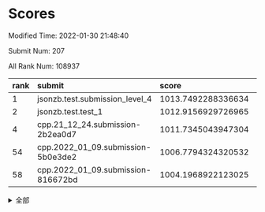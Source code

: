 # Scores

Modified Time: 2022-01-30 21:48:40

Submit Num: 207

All Rank Num: 108937

| rank |               submit               |       score        |       sigma        | pk_num |
| :--- | :--------------------------------- | :----------------- | :----------------- | :----- |
| 1    | jsonzb.test.submission_level_4     | 1013.7492288336634 | 0.792043995299234  | 2107   |
| 2    | jsonzb.test.test_1                 | 1012.9156929726965 | 0.7933801206655047 | 2102   |
| 4    | cpp.21_12_24.submission-2b2ea0d7   | 1011.7345043947304 | 0.807912485852463  | 2108   |
| 54   | cpp.2022_01_09.submission-5b0e3de2 | 1006.7794324320532 | 0.7190880714304353 | 2100   |
| 58   | cpp.2022_01_09.submission-816672bd | 1004.1968922123025 | 0.7039839630360792 | 2104   |


<details>
<summary>全部</summary>

| rank |                 submit                 |       score        |       sigma        | pk_num |
| :--- | :------------------------------------- | :----------------- | :----------------- | :----- |
| 1    | jsonzb.test.submission_level_4         | 1013.7492288336634 | 0.792043995299234  | 2107   |
| 2    | jsonzb.test.test_1                     | 1012.9156929726965 | 0.7933801206655047 | 2102   |
| 3    | gobigger.level_3.submission_level_3_22 | 1012.3562593966079 | 0.7744786459835946 | 2106   |
| 4    | cpp.21_12_24.submission-2b2ea0d7       | 1011.7345043947304 | 0.807912485852463  | 2108   |
| 5    | gobigger.level_3.submission_level_3_3  | 1011.7305997076553 | 0.7871934300148029 | 2105   |
| 6    | gobigger.level_3.submission_level_3_45 | 1011.2687156882905 | 0.7731597226152418 | 2103   |
| 7    | gobigger.level_3.submission_level_3_30 | 1011.0950394135853 | 0.7472154220118331 | 2108   |
| 8    | gobigger.level_3.submission_level_3_11 | 1011.0821559847778 | 0.7491105226041403 | 2108   |
| 9    | gobigger.level_3.submission_level_3_39 | 1010.9126780411882 | 0.7713182261224459 | 2106   |
| 10   | gobigger.level_3.submission_level_3_35 | 1010.8716712749515 | 0.7697868284828796 | 2106   |
| 11   | gobigger.level_3.submission_level_3_10 | 1010.8620899712797 | 0.7625463666350142 | 2108   |
| 12   | gobigger.level_3.submission_level_3_15 | 1010.8195829052055 | 0.759119817698017  | 2100   |
| 13   | gobigger.level_3.submission_level_3_28 | 1010.7133547098989 | 0.7759435934636006 | 2100   |
| 14   | gobigger.level_3.submission_level_3_5  | 1010.6191996661839 | 0.7590622557198036 | 2104   |
| 15   | gobigger.level_3.submission_level_3_12 | 1010.5489080479815 | 0.7477126880309578 | 2104   |
| 16   | gobigger.level_3.submission_level_3_26 | 1010.4824665272813 | 0.7595238880268155 | 2108   |
| 17   | gobigger.level_3.submission_level_3_7  | 1010.4118138241807 | 0.7588513847295287 | 2107   |
| 18   | gobigger.level_3.submission_level_3_8  | 1010.3744732894687 | 0.7757139749432791 | 2107   |
| 19   | gobigger.level_3.submission_level_3_18 | 1010.3591638028851 | 0.7514632943812906 | 2098   |
| 20   | gobigger.level_3.submission_level_3_44 | 1010.3530285998844 | 0.7682112847912264 | 2103   |
| 21   | gobigger.level_3.submission_level_3_41 | 1010.2877886319459 | 0.7624845024373099 | 2110   |
| 22   | gobigger.level_3.submission_level_3_47 | 1010.2813685543949 | 0.773516806949923  | 2100   |
| 23   | gobigger.level_3.submission_level_3_20 | 1010.2171904241188 | 0.7787469313759056 | 2103   |
| 24   | gobigger.level_3.submission_level_3_33 | 1010.192910965526  | 0.7571090685641438 | 2105   |
| 25   | gobigger.level_3.submission_level_3_38 | 1010.1456288204079 | 0.7797742631485545 | 2105   |
| 26   | gobigger.level_3.submission_level_3_32 | 1010.1280930973445 | 0.7726555090021555 | 2102   |
| 27   | gobigger.level_3.submission_level_3_0  | 1010.1187682959669 | 0.7794447088771996 | 2104   |
| 28   | gobigger.level_3.submission_level_3_25 | 1009.9740273541775 | 0.7715616189835001 | 2111   |
| 29   | gobigger.level_3.submission_level_3_46 | 1009.9613539083449 | 0.7574438686396704 | 2106   |
| 30   | gobigger.level_3.submission_level_3_36 | 1009.9552984735496 | 0.7686409500649496 | 2107   |
| 31   | gobigger.level_3.submission_level_3_34 | 1009.7823543177584 | 0.7554094817390881 | 2100   |
| 32   | gobigger.level_3.submission_level_3_27 | 1009.6524109218665 | 0.7372909999664328 | 2105   |
| 33   | gobigger.level_3.submission_level_3_23 | 1009.6265435549798 | 0.7614376718854348 | 2108   |
| 34   | gobigger.level_3.submission_level_3_13 | 1009.6204036433858 | 0.7670956530663123 | 2104   |
| 35   | gobigger.level_3.submission_level_3_24 | 1009.6184634575621 | 0.766890500935723  | 2102   |
| 36   | gobigger.level_3.submission_level_3_16 | 1009.504281809646  | 0.7608965387345806 | 2107   |
| 37   | gobigger.level_3.submission_level_3_19 | 1009.5006208913969 | 0.751790365576041  | 2101   |
| 38   | gobigger.level_3.submission_level_3_17 | 1009.4995439982916 | 0.7750585762489732 | 2102   |
| 39   | gobigger.level_3.submission_level_3_48 | 1009.4827292567703 | 0.7566930980295553 | 2107   |
| 40   | gobigger.level_3.submission_level_3_29 | 1009.4318335096112 | 0.7750397526561471 | 2107   |
| 41   | gobigger.level_3.submission_level_3_6  | 1009.3709764262971 | 0.7545528388934364 | 2110   |
| 42   | gobigger.level_3.submission_level_3_14 | 1009.3100890753819 | 0.7506007817859705 | 2100   |
| 43   | gobigger.level_3.submission_level_3_31 | 1009.0717363465122 | 0.7563693276839981 | 2104   |
| 44   | gobigger.level_3.submission_level_3_2  | 1008.9026466679619 | 0.7348192742625836 | 2111   |
| 45   | gobigger.level_3.submission_level_3_21 | 1008.8756447072466 | 0.7313734857156875 | 2106   |
| 46   | gobigger.level_3.submission_level_3_1  | 1008.7853838222771 | 0.7661960673686905 | 2104   |
| 47   | gobigger.level_3.submission_level_3_40 | 1008.738226628429  | 0.7336881709746236 | 2104   |
| 48   | gobigger.level_3.submission_level_3_4  | 1008.6679107428107 | 0.7464419055471575 | 2106   |
| 49   | gobigger.level_3.submission_level_3_49 | 1008.5522946379356 | 0.7312636390608881 | 2105   |
| 50   | gobigger.level_3.submission_level_3_9  | 1008.3863028046459 | 0.7398985717783587 | 2105   |
| 51   | gobigger.level_3.submission_level_3_37 | 1008.1854111980525 | 0.7556873573720461 | 2112   |
| 52   | gobigger.level_3.submission_level_3_43 | 1008.059073408598  | 0.7415686061876895 | 2104   |
| 53   | gobigger.level_3.submission_level_3_42 | 1007.5096551590983 | 0.7295731614998643 | 2106   |
| 54   | cpp.2022_01_09.submission-5b0e3de2     | 1006.7794324320532 | 0.7190880714304353 | 2100   |
| 55   | gobigger.level_1.submission_level_1_34 | 1005.6967222888857 | 0.7327685283048085 | 2101   |
| 56   | gobigger.level_1.submission_level_1_5  | 1004.9986802866882 | 0.7243679450001645 | 2103   |
| 57   | gobigger.level_1.submission_level_1_19 | 1004.7374822109069 | 0.7263950320031187 | 2106   |
| 58   | cpp.2022_01_09.submission-816672bd     | 1004.1968922123025 | 0.7039839630360792 | 2104   |
| 59   | gobigger.level_1.submission_level_1_0  | 1004.0921708906618 | 0.7122077863642643 | 2104   |
| 60   | gobigger.level_1.submission_level_1_38 | 1003.9640774042606 | 0.7267640734325425 | 2101   |
| 61   | gobigger.level_1.submission_level_1_15 | 1003.9515831454614 | 0.7142437503604624 | 2105   |
| 62   | gobigger.level_1.submission_level_1_44 | 1003.9422328179716 | 0.7197535117258547 | 2107   |
| 63   | gobigger.level_1.submission_level_1_20 | 1003.9199493528672 | 0.7221789953253718 | 2104   |
| 64   | gobigger.level_1.submission_level_1_45 | 1003.903724422912  | 0.715685178680852  | 2108   |
| 65   | gobigger.level_1.submission_level_1_27 | 1003.7794117213548 | 0.723410775388805  | 2106   |
| 66   | gobigger.level_1.submission_level_1_43 | 1003.700465253571  | 0.7088057860593613 | 2106   |
| 67   | gobigger.level_1.submission_level_1_41 | 1003.6897379097431 | 0.7173169200693716 | 2103   |
| 68   | gobigger.level_1.submission_level_1_6  | 1003.6596957474119 | 0.7320345641194019 | 2108   |
| 69   | gobigger.level_1.submission_level_1_37 | 1003.6497589892535 | 0.7083026994180588 | 2104   |
| 70   | gobigger.level_1.submission_level_1_47 | 1003.6143313370486 | 0.7123821713033783 | 2103   |
| 71   | gobigger.level_1.submission_level_1_49 | 1003.5604264930959 | 0.7157787046510072 | 2107   |
| 72   | gobigger.level_1.submission_level_1_40 | 1003.5246670673923 | 0.7110442121540406 | 2107   |
| 73   | gobigger.level_1.submission_level_1_33 | 1003.4767153567116 | 0.7101582822142773 | 2105   |
| 74   | gobigger.level_1.submission_level_1_26 | 1003.4138559336113 | 0.7259029173631582 | 2109   |
| 75   | gobigger.level_1.submission_level_1_16 | 1003.3949279342413 | 0.7229401833502022 | 2104   |
| 76   | gobigger.level_1.submission_level_1_17 | 1003.3851128419253 | 0.7075509516469067 | 2103   |
| 77   | gobigger.level_1.submission_level_1_39 | 1003.3828579136903 | 0.7115215770729679 | 2110   |
| 78   | gobigger.level_1.submission_level_1_2  | 1003.3530818245698 | 0.7199160220050539 | 2103   |
| 79   | gobigger.level_1.submission_level_1_1  | 1003.3109831048836 | 0.7030299807715331 | 2106   |
| 80   | gobigger.level_1.submission_level_1_4  | 1003.2924685861088 | 0.7198670698617651 | 2101   |
| 81   | gobigger.level_1.submission_level_1_8  | 1003.2820693812564 | 0.7145228511899469 | 2108   |
| 82   | gobigger.level_1.submission_level_1_24 | 1003.2537104988934 | 0.7129928639823292 | 2106   |
| 83   | gobigger.level_1.submission_level_1_29 | 1003.1985427403137 | 0.7116005274797207 | 2105   |
| 84   | gobigger.level_1.submission_level_1_42 | 1003.1719030677945 | 0.7112194444379131 | 2107   |
| 85   | gobigger.level_1.submission_level_1_10 | 1003.1317810090397 | 0.7203330884399031 | 2103   |
| 86   | gobigger.level_1.submission_level_1_46 | 1003.1133648320356 | 0.7261692901162717 | 2104   |
| 87   | gobigger.level_1.submission_level_1_7  | 1003.0164173670512 | 0.7300246481520871 | 2108   |
| 88   | gobigger.level_1.submission_level_1_14 | 1003.0056882161725 | 0.7168332242740383 | 2108   |
| 89   | gobigger.level_1.submission_level_1_36 | 1002.8249371193589 | 0.7174040013534432 | 2105   |
| 90   | gobigger.level_1.submission_level_1_25 | 1002.8173608884525 | 0.717474077777899  | 2107   |
| 91   | gobigger.level_1.submission_level_1_35 | 1002.7994988642333 | 0.7095363217100125 | 2098   |
| 92   | gobigger.level_1.submission_level_1_30 | 1002.7808458038546 | 0.7103576800737477 | 2106   |
| 93   | gobigger.level_1.submission_level_1_32 | 1002.6757130191595 | 0.7138436392945671 | 2109   |
| 94   | gobigger.level_1.submission_level_1_9  | 1002.5648617001603 | 0.7155159160718225 | 2097   |
| 95   | gobigger.level_1.submission_level_1_13 | 1002.5493816514045 | 0.7152686183346013 | 2104   |
| 96   | gobigger.level_1.submission_level_1_48 | 1002.4850312508077 | 0.7110384275419956 | 2109   |
| 97   | gobigger.level_1.submission_level_1_23 | 1002.3790373027276 | 0.7208327417394821 | 2106   |
| 98   | gobigger.level_1.submission_level_1_12 | 1002.3729093275743 | 0.7176646046230659 | 2104   |
| 99   | gobigger.level_1.submission_level_1_22 | 1002.3611361552518 | 0.7169923843654593 | 2107   |
| 100  | gobigger.level_1.submission_level_1_31 | 1002.3375094321794 | 0.7072212148026508 | 2101   |
| 101  | gobigger.level_1.submission_level_1_21 | 1002.3370758160684 | 0.7016345824045972 | 2108   |
| 102  | gobigger.level_1.submission_level_1_11 | 1002.0820452255467 | 0.7076042368659605 | 2101   |
| 103  | gobigger.level_1.submission_level_1_18 | 1001.9424223505916 | 0.7078648706816719 | 2103   |
| 104  | gobigger.level_1.submission_level_1_3  | 1001.7770579949541 | 0.716099059654812  | 2103   |
| 105  | gobigger.level_1.submission_level_1_28 | 1001.7697656835447 | 0.7082822343578002 | 2107   |
| 106  | gobigger.random.submission_random_48   | 997.0646809805256  | 0.7058382075375393 | 2103   |
| 107  | gobigger.random.submission_random_46   | 997.0146964897023  | 0.701150663260851  | 2104   |
| 108  | gobigger.random.submission_random_23   | 996.9278279042896  | 0.7064397937762165 | 2106   |
| 109  | gobigger.random.submission_random_42   | 996.8932406147187  | 0.71562658452136   | 2103   |
| 110  | gobigger.random.submission_random_47   | 996.8216773585982  | 0.7131168526497004 | 2103   |
| 111  | gobigger.random.submission_random_28   | 996.7548238743663  | 0.7159558758527516 | 2108   |
| 112  | gobigger.random.submission_random_22   | 996.6250383449442  | 0.7146484321337695 | 2104   |
| 113  | gobigger.random.submission_random_20   | 996.5915381161251  | 0.7088232658567164 | 2106   |
| 114  | gobigger.random.submission_random_19   | 996.4996044426094  | 0.6997696834371139 | 2106   |
| 115  | gobigger.random.submission_random_38   | 996.445125870963   | 0.7034748197884735 | 2103   |
| 116  | gobigger.random.submission_random_2    | 996.4122530335096  | 0.7229183518706679 | 2110   |
| 117  | gobigger.random.submission_random_8    | 996.3486950692751  | 0.7020253372815352 | 2114   |
| 118  | gobigger.random.submission_random_12   | 996.238898999644   | 0.706452162306525  | 2108   |
| 119  | gobigger.random.submission_random_41   | 996.2343658079327  | 0.7042968629327699 | 2106   |
| 120  | gobigger.random.submission_random_15   | 996.2266918420328  | 0.713713295357488  | 2102   |
| 121  | gobigger.random.submission_random_27   | 996.2202477137383  | 0.7129329130947548 | 2104   |
| 122  | gobigger.random.submission_random_33   | 996.2114209548103  | 0.7156598229083145 | 2106   |
| 123  | gobigger.random.submission_random_14   | 996.2111784179348  | 0.70123719324805   | 2101   |
| 124  | gobigger.random.submission_random_40   | 996.1357323336857  | 0.7065443157077249 | 2106   |
| 125  | gobigger.random.submission_random_43   | 996.1114685606954  | 0.7131380204883291 | 2106   |
| 126  | gobigger.random.submission_random_17   | 996.101379314796   | 0.7090683325813947 | 2104   |
| 127  | gobigger.random.submission_random_29   | 996.0832893543349  | 0.7239100316265353 | 2110   |
| 128  | gobigger.random.submission_random_44   | 996.0801520430333  | 0.7077072935589689 | 2106   |
| 129  | gobigger.random.submission_random_5    | 996.0750389925856  | 0.7085769272162674 | 2101   |
| 130  | gobigger.random.submission_random_26   | 996.0605206941898  | 0.7062415746537175 | 2105   |
| 131  | gobigger.random.submission_random_32   | 996.0278407330345  | 0.707528236514901  | 2104   |
| 132  | gobigger.random.submission_random_11   | 996.0115658721254  | 0.7144157424575557 | 2101   |
| 133  | gobigger.random.submission_random_10   | 995.9453970689719  | 0.7117068332821036 | 2101   |
| 134  | gobigger.random.submission_random_4    | 995.8900134061425  | 0.7275597760236486 | 2108   |
| 135  | gobigger.random.submission_random_24   | 995.8663230097875  | 0.7080002892934792 | 2109   |
| 136  | gobigger.random.submission_random_31   | 995.7998187188981  | 0.7127221557560589 | 2107   |
| 137  | gobigger.random.submission_random_13   | 995.7991463820241  | 0.7118271311119856 | 2110   |
| 138  | gobigger.random.submission_random_21   | 995.7924916609073  | 0.7134435022268447 | 2105   |
| 139  | gobigger.random.submission_random_18   | 995.694685115058   | 0.7096371118009959 | 2105   |
| 140  | gobigger.random.submission_random_6    | 995.6798914318861  | 0.7271680794680656 | 2109   |
| 141  | gobigger.random.submission_random_49   | 995.6238823874914  | 0.7121839736080928 | 2110   |
| 142  | gobigger.random.submission_random_35   | 995.5877218329163  | 0.7089603081633481 | 2105   |
| 143  | gobigger.random.submission_random_36   | 995.4972810527382  | 0.7194722996123318 | 2104   |
| 144  | gobigger.random.submission_random_34   | 995.4763487779633  | 0.7072314328470314 | 2103   |
| 145  | gobigger.random.submission_random_9    | 995.3744274064401  | 0.7162535769156252 | 2105   |
| 146  | gobigger.random.submission_random_45   | 995.2289983595361  | 0.7176741441003632 | 2107   |
| 147  | gobigger.random.submission_random_25   | 995.2251771811107  | 0.7061881079792375 | 2102   |
| 148  | gobigger.random.submission_random_0    | 995.1396584267679  | 0.7040526196774933 | 2105   |
| 149  | gobigger.random.submission_random_37   | 995.1371775636538  | 0.7158488805408082 | 2104   |
| 150  | gobigger.random.submission_random_16   | 995.0121837199769  | 0.7286413744382056 | 2102   |
| 151  | gobigger.random.submission_random_3    | 994.9663685806471  | 0.7133483887564346 | 2102   |
| 152  | gobigger.random.submission_random_1    | 994.7058889331943  | 0.7096005239791455 | 2108   |
| 153  | gobigger.random.submission_random_30   | 994.5470241796826  | 0.7127071865934238 | 2107   |
| 154  | gobigger.random.submission_random_39   | 994.470569795857   | 0.7208717662895482 | 2105   |
| 155  | gobigger.level_2.submission_level_2_42 | 994.4246369557968  | 0.7291783398250635 | 2106   |
| 156  | gobigger.level_2.submission_level_2_11 | 994.2227806215017  | 0.716847506019307  | 2109   |
| 157  | gobigger.random.submission_random_7    | 994.1220292435527  | 0.7244073931354631 | 2108   |
| 158  | gobigger.level_2.submission_level_2_28 | 993.6199261901832  | 0.7427106366658427 | 2108   |
| 159  | gobigger.level_2.submission_level_2_35 | 993.5212913158317  | 0.715242545214799  | 2107   |
| 160  | gobigger.level_2.submission_level_2_4  | 993.119602908282   | 0.7380038715369271 | 2101   |
| 161  | gobigger.level_2.submission_level_2_18 | 993.1159997305097  | 0.7370372934070107 | 2103   |
| 162  | gobigger.level_2.submission_level_2_2  | 993.0210808570641  | 0.7396058964125332 | 2109   |
| 163  | gobigger.level_2.submission_level_2_45 | 992.900766047409   | 0.7335340475984293 | 2107   |
| 164  | gobigger.level_2.submission_level_2_12 | 992.8237492607328  | 0.7418537436304775 | 2102   |
| 165  | gobigger.level_2.submission_level_2_49 | 992.7964481879661  | 0.7476761525386619 | 2106   |
| 166  | gobigger.level_2.submission_level_2_40 | 992.7553664607577  | 0.7423716232277406 | 2104   |
| 167  | gobigger.level_2.submission_level_2_24 | 992.5709235855921  | 0.7294991525799958 | 2105   |
| 168  | gobigger.level_2.submission_level_2_46 | 992.4898925362577  | 0.7411958620061408 | 2102   |
| 169  | gobigger.level_2.submission_level_2_16 | 992.4858896391236  | 0.7433185960388374 | 2100   |
| 170  | gobigger.level_2.submission_level_2_34 | 992.4851541100103  | 0.7449065990319884 | 2100   |
| 171  | gobigger.level_2.submission_level_2_19 | 992.371411475705   | 0.7549508345984477 | 2100   |
| 172  | gobigger.level_2.submission_level_2_26 | 992.365489919639   | 0.7268798980444114 | 2106   |
| 173  | gobigger.level_2.submission_level_2_38 | 992.3408633950095  | 0.7573613731346659 | 2104   |
| 174  | gobigger.level_2.submission_level_2_44 | 992.3119454748595  | 0.7279251105948172 | 2107   |
| 175  | gobigger.level_2.submission_level_2_13 | 992.3052116206255  | 0.7477304633559867 | 2108   |
| 176  | gobigger.level_2.submission_level_2_15 | 992.2838745940122  | 0.7405122839929019 | 2104   |
| 177  | gobigger.level_2.submission_level_2_29 | 992.280984013326   | 0.7344704395007629 | 2110   |
| 178  | gobigger.level_2.submission_level_2_0  | 992.2737043683171  | 0.735805610417044  | 2106   |
| 179  | gobigger.level_2.submission_level_2_10 | 992.253971553562   | 0.7393684739676475 | 2108   |
| 180  | gobigger.level_2.submission_level_2_7  | 992.0956499076284  | 0.753927822510561  | 2102   |
| 181  | gobigger.level_2.submission_level_2_25 | 992.0467964433752  | 0.741976861142238  | 2100   |
| 182  | gobigger.level_2.submission_level_2_8  | 992.0071915553716  | 0.7589301084953127 | 2103   |
| 183  | gobigger.level_2.submission_level_2_41 | 991.8933342282555  | 0.7541583287151393 | 2107   |
| 184  | gobigger.level_2.submission_level_2_31 | 991.8835018491629  | 0.745668019229798  | 2101   |
| 185  | gobigger.level_2.submission_level_2_30 | 991.858803358451   | 0.7318031784459164 | 2105   |
| 186  | gobigger.level_2.submission_level_2_43 | 991.8520242371723  | 0.762184889422293  | 2108   |
| 187  | gobigger.level_2.submission_level_2_27 | 991.7160172681229  | 0.7497735680987898 | 2105   |
| 188  | gobigger.level_2.submission_level_2_33 | 991.7145199902178  | 0.7315332837499134 | 2099   |
| 189  | gobigger.level_2.submission_level_2_3  | 991.6240108285526  | 0.7590345407981924 | 2106   |
| 190  | gobigger.level_2.submission_level_2_36 | 991.5309771040079  | 0.734762112366479  | 2107   |
| 191  | gobigger.level_2.submission_level_2_21 | 991.4760159108145  | 0.7518984934080976 | 2105   |
| 192  | gobigger.level_2.submission_level_2_39 | 991.4735021509425  | 0.7628951107242384 | 2105   |
| 193  | gobigger.level_2.submission_level_2_9  | 991.361964220026   | 0.7581737044267082 | 2110   |
| 194  | gobigger.level_2.submission_level_2_48 | 991.3508480906165  | 0.7753944514569017 | 2109   |
| 195  | gobigger.level_2.submission_level_2_23 | 991.3098114019776  | 0.7469564809612834 | 2102   |
| 196  | gobigger.level_2.submission_level_2_47 | 991.2402988228602  | 0.7379933566993566 | 2105   |
| 197  | gobigger.level_2.submission_level_2_6  | 991.2104571218028  | 0.7627090329976943 | 2105   |
| 198  | gobigger.level_2.submission_level_2_5  | 990.8780178818895  | 0.7551452789583123 | 2102   |
| 199  | gobigger.level_2.submission_level_2_1  | 990.7217708726272  | 0.7730393741148573 | 2110   |
| 200  | gobigger.level_2.submission_level_2_22 | 990.7145096780938  | 0.7501105900202149 | 2108   |
| 201  | gobigger.level_2.submission_level_2_17 | 990.5146597027086  | 0.7630161010208815 | 2106   |
| 202  | gobigger.level_2.submission_level_2_14 | 990.4411634341125  | 0.7603796022765599 | 2101   |
| 203  | gobigger.level_2.submission_level_2_20 | 990.4409036326368  | 0.7542400291709699 | 2107   |
| 204  | gobigger.level_2.submission_level_2_37 | 990.1143410385274  | 0.7688825982954494 | 2104   |
| 205  | gobigger.level_2.submission_level_2_32 | 990.0348633302185  | 0.7804063197226488 | 2103   |
| 206  | gobigger.none.submission_none_1        | 979.3546125172745  | 1.3144650272472163 | 2103   |
| 207  | gobigger.none.submission_none_0        | 977.2453727974108  | 1.3213582410043105 | 2107   |

</details>